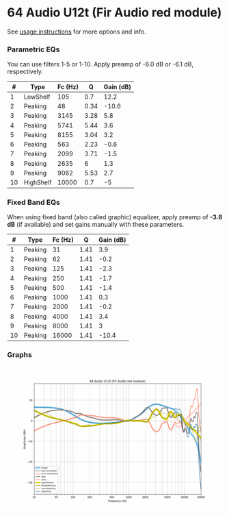 # 64 Audio U12t (Fir Audio red module)
See [usage instructions](https://github.com/jaakkopasanen/AutoEq#usage) for more options and info.

### Parametric EQs
You can use filters 1-5 or 1-10. Apply preamp of -6.0 dB or -6.1 dB, respectively.

|   # | Type      |   Fc (Hz) |    Q |   Gain (dB) |
|-----|-----------|-----------|------|-------------|
|   1 | LowShelf  |       105 | 0.7  |        12.2 |
|   2 | Peaking   |        48 | 0.34 |       -10.6 |
|   3 | Peaking   |      3145 | 3.28 |         5.8 |
|   4 | Peaking   |      5741 | 5.44 |         3.6 |
|   5 | Peaking   |      8155 | 3.04 |         3.2 |
|   6 | Peaking   |       563 | 2.23 |        -0.6 |
|   7 | Peaking   |      2099 | 3.71 |        -1.5 |
|   8 | Peaking   |      2635 | 6    |         1.3 |
|   9 | Peaking   |      9062 | 5.53 |         2.7 |
|  10 | HighShelf |     10000 | 0.7  |        -5   |

### Fixed Band EQs
When using fixed band (also called graphic) equalizer, apply preamp of **-3.8 dB** (if available) and set gains manually with these parameters.

|   # | Type    |   Fc (Hz) |    Q |   Gain (dB) |
|-----|---------|-----------|------|-------------|
|   1 | Peaking |        31 | 1.41 |         3.9 |
|   2 | Peaking |        62 | 1.41 |        -0.2 |
|   3 | Peaking |       125 | 1.41 |        -2.3 |
|   4 | Peaking |       250 | 1.41 |        -1.7 |
|   5 | Peaking |       500 | 1.41 |        -1.4 |
|   6 | Peaking |      1000 | 1.41 |         0.3 |
|   7 | Peaking |      2000 | 1.41 |        -0.2 |
|   8 | Peaking |      4000 | 1.41 |         3.4 |
|   9 | Peaking |      8000 | 1.41 |         3   |
|  10 | Peaking |     16000 | 1.41 |       -10.4 |

### Graphs
![](./64%20Audio%20U12t%20(Fir%20Audio%20red%20module).png)
